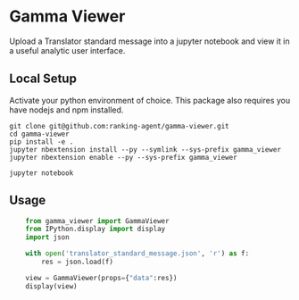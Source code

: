 # Gamma Viewer

Upload a Translator standard message into a jupyter notebook and view it in a useful analytic user interface.

## Local Setup
Activate your python environment of choice.
This package also requires you have nodejs and npm installed.
```
git clone git@github.com:ranking-agent/gamma-viewer.git
cd gamma-viewer
pip install -e .
jupyter nbextension install --py --symlink --sys-prefix gamma_viewer
jupyter nbextension enable --py --sys-prefix gamma_viewer

jupyter notebook
```

## Usage
```python
    from gamma_viewer import GammaViewer
    from IPython.display import display
    import json

    with open('translator_standard_message.json', 'r') as f:
        res = json.load(f)

    view = GammaViewer(props={"data":res})
    display(view)
```